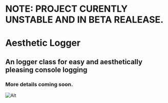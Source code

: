 # NOTE: PROJECT CURENTLY UNSTABLE AND IN BETA REALEASE.

# Aesthetic Logger
## An logger class for easy and aesthetically pleasing console logging
### More details coming soon.


![Alt](https://repobeats.axiom.co/api/embed/38361542377dd88591c3c3f6ca4cdb45b9fde939.svg "Repobeats analytics image")
